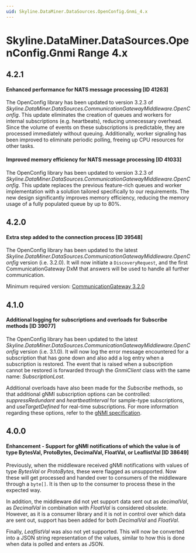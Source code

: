 ```yaml
---
uid: Skyline.DataMiner.DataSources.OpenConfig.Gnmi_4.x
---
```


# Skyline.DataMiner.DataSources.OpenConfig.Gnmi Range 4.x

## 4.2.1

#### Enhanced performance for NATS message processing [ID 41263]

The OpenConfig library has been updated to version 3.2.3 of *Skyline.DataMiner.DataSources.CommunicationGatewayMiddleware.OpenConfig*. This update eliminates the creation of queues and workers for internal subscriptions (e.g. heartbeats), reducing unnecessary overhead. Since the volume of events on these subscriptions is predictable, they are processed immediately without queuing. Additionally, worker signaling has been improved to eliminate periodic polling, freeing up CPU resources for other tasks.

#### Improved memory efficiency for NATS message processing [ID 41033]

The OpenConfig library has been updated to version 3.2.3 of *Skyline.DataMiner.DataSources.CommunicationGatewayMiddleware.OpenConfig*. This update replaces the previous feature-rich queues and worker implementation with a solution tailored specifically to our requirements. The new design significantly improves memory efficiency, reducing the memory usage of a fully populated queue by up to 80%.

## 4.2.0

#### Extra step added to the connection process [ID 39548]

The OpenConfig library has been updated to the latest *Skyline.DataMiner.DataSources.CommunicationGatewayMiddleware.OpenConfig* version (i.e. 3.2.0). It will now initiate a `DiscoveryRequest`, and the first CommunicationGateway DxM that answers will be used to handle all further communication.

Minimum required version: [CommunicationGateway 3.2.0](xref:CommunicationGateway_change_log#26-june-2024---fix---communicationgateway-320---multiple-communicationgateway-nodes-in-cluster-setting-up-connection-with-endpoint-instead-of-only-one-id-39548)

## 4.1.0

#### Additional logging for subscriptions and overloads for Subscribe methods [ID 39077]

The OpenConfig library has been updated to the latest *Skyline.DataMiner.DataSources.CommunicationGatewayMiddleware.OpenConfig* version (i.e. 3.1.0). It will now log the error message encountered for a subscription that has gone down and also add a log entry when a subscription is restored. The event that is raised when a subscription cannot be restored is forwarded through the *GnmiClient* class with the same name: *SubscriptionLost*.

Additional overloads have also been made for the *Subscribe* methods, so that additional gNMI subscription options can be controlled: *suppressRedundant* and *heartbeatInterval* for sample-type subscriptions, and *useTargetDefined* for real-time subscriptions. For more information regarding these options, refer to the [gNMI specification](https://github.com/openconfig/reference/blob/master/rpc/gnmi/gnmi-specification.md#35152-stream-subscriptions).

## 4.0.0

#### Enhancement - Support for gNMI notifications of which the value is of type BytesVal, ProtoBytes, DecimalVal, FloatVal, or LeaflistVal [ID 38649]

Previously, when the middleware received gNMI notifications with values of type *BytesVal* or *ProtoBytes*, these were flagged as unsupported. Now these will get processed and handed over to consumers of the middleware through a `byte[]`. It is then up to the consumer to process these in the expected way.

In addition, the middleware did not yet support data sent out as *decimalVal*, as *DecimalVal* in combination with *FloatVal* is considered obsolete. However, as it is a consumer library and it is not in control over which data are sent out, support has been added for both *DecimalVal* and *FloatVal*.

Finally, *LeaflistVal* was also not yet supported. This will now be converted into a JSON string representation of the values, similar to how this is done when data is polled and enters as JSON.
